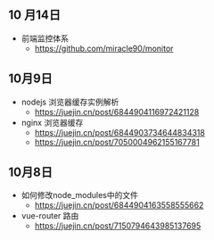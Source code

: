 ## 10 月14日
- 前端监控体系
  - https://github.com/miracle90/monitor
## 10月9日
- nodejs 浏览器缓存实例解析
  - https://juejin.cn/post/6844904116972421128
- nginx 浏览器缓存
  - https://juejin.cn/post/6844903734644834318
  - https://juejin.cn/post/7050004962155167781
## 10月8日
- 如何修改node_modules中的文件
  - https://juejin.cn/post/6844904163558555662
- vue-router 路由
  - https://juejin.cn/post/7150794643985137695